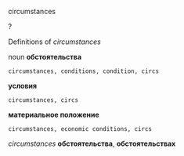circumstances

?


Definitions of _circumstances_

noun
**обстоятельства**

    circumstances, conditions, condition, circs
**условия**

    circumstances, circs
**материальное положение**

    circumstances, economic conditions, circs

_circumstances_
**обстоятельства**, **обстоятельствах**
